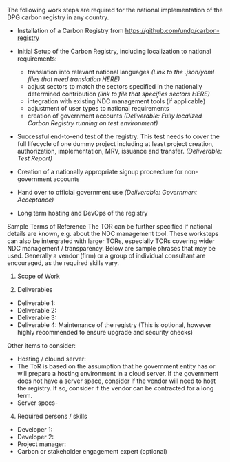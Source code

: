The following work steps are required for the national implementation of the DPG carbon registry in any country.

- Installation of a Carbon Registry from https://github.com/undp/carbon-registry

- Initial Setup of the Carbon Registry, including localization to national requirements:
	- translation into relevant national languages *(Link to the .json/yaml files that need translation HERE)*
	- adjust sectors to match the sectors specified in the nationally determined contribution *(link to file that specifies sectors HERE)*
	- integration with existing NDC management tools (if applicable)
	- adjustment of user types to national requirements
	- creation of government accounts
*(Deliverable: Fully localized Carbon Registry running on test environment)*
 
- Successful end-to-end test of the registry. This test needs to cover the full lifecycle of one dummy project including at least project creation, authorization, implementation, MRV, issuance and transfer. 
*(Deliverable: Test Report)*
- Creation of a nationally appropriate signup proceedure for non-government accounts
- Hand over to official government use
*(Deliverable: Government Acceptance)*

- Long term hosting and DevOps of the registry

Sample Terms of Reference
The TOR can be further specified if national details are known, e.g. about the NDC management tool. 
These worksteps can also be intergrated with larger TORs, especially TORs covering wider NDC management / transparency. Below are sample phrases that may be used. Generally a vendor (firm) or a group of individual consultant are encouraged, as the required skills vary. 

1. Scope of Work

3. Deliverables
- Deliverable 1: 
- Deliverable 2:
- Deliverable 3:
- Deliverable 4: Maintenance of the registry (This is optional, however highly recommended to ensure upgrade and security checks)

Other items to consider:
- Hosting / clound server:
- 	The ToR is based on the assumption that he government entity has or will prepare a hosting environment in a cloud server. If the government does not have a server space, consider if the vendor will need to host the registry. If so, consider if the vendor can be contracted for a long term. 
- 	Server specs- 

4. Required persons / skills
 - Developer 1: 
 - Developer 2:
 - Project manager: 
 - Carbon or stakeholder engagement expert (optional)
